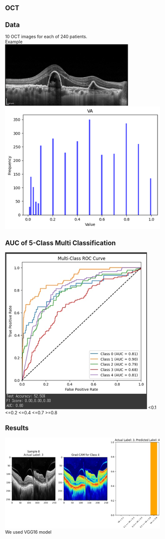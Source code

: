 ## OCT

## Data
10 OCT images for each of 240 patients.  
Example  
<img src='./images/oct.png' width="400" height="200"/>
<img src='./images/distribution.png'>

## AUC of 5-Class Multi Classification
<img src='./images/auc.png'>
<0.1
<=0.2
<=0.4
<=0.7
>=0.8

## Results
<img src='./images/gradcam.png'>
We used VGG16 model
